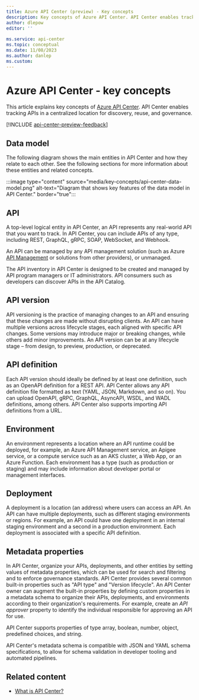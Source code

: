 ```yaml
---
title: Azure API Center (preview) - Key concepts
description: Key concepts of Azure API Center. API Center enables tracking APIs in a centralized location for discovery, reuse, and governance.
author: dlepow
editor: ''
 
ms.service: api-center
ms.topic: conceptual
ms.date: 11/08/2023
ms.author: danlep
ms.custom: 
---
```


# Azure API Center - key concepts

This article explains key concepts of [Azure API Center](overview.md). API Center enables tracking APIs in a centralized location for discovery, reuse, and governance.

[!INCLUDE [api-center-preview-feedback](includes/api-center-preview-feedback.md)]

## Data model

The following diagram shows the main entities in API Center and how they relate to each other. See the following sections for more information about these entities and related concepts.

:::image type="content" source="media/key-concepts/api-center-data-model.png" alt-text="Diagram that shows key features of the data model in API Center." border="true":::

## API

A top-level logical entity in API Center, an API represents any real-world API that you want to track. In API Center, you can include APIs of any type, including REST, GraphQL, gRPC, SOAP, WebSocket, and Webhook.

An API can be managed by any API management solution (such as Azure [API Management](../api-management/api-management-key-concepts.md) or solutions from other providers), or unmanaged.

The API inventory in API Center is designed to be created and managed by API program managers or IT administrators. API consumers such as developers can discover APIs in the API Catalog.

## API version

API versioning is the practice of managing changes to an API and ensuring that these changes are made without disrupting clients. An API can have multiple versions across lifecycle stages, each aligned with specific API changes. Some versions may introduce major or breaking changes, while others add minor improvements. An API version can be at any lifecycle stage – from design, to preview, production, or deprecated. 

## API definition

Each API version should ideally be defined by at least one definition, such as an OpenAPI definition for a REST API. API Center allows any API definition file formatted as text (YAML, JSON, Markdown, and so on). You can upload OpenAPI, gRPC, GraphQL, AsyncAPI, WSDL, and WADL definitions, among others. API Center also supports importing API definitions from a URL.

## Environment

An environment represents a location where an API runtime could be deployed, for example, an Azure API Management service, an Apigee service, or a compute service such as an AKS cluster, a Web App, or an Azure Function. Each environment has a type (such as production or staging) and may include information about developer portal or management interfaces.

## Deployment

A deployment is a location (an address) where users can access an API. An API can have multiple deployments, such as different staging environments or regions. For example, an API could have one deployment in an internal staging environment and a second in a production environment. Each deployment is associated with a specific API definition.

## Metadata properties

In API Center, organize your APIs, deployments, and other entities by setting values of metadata properties, which can be used for search and filtering and to enforce governance standards. API Center provides several common built-in properties such as "API type" and "Version lifecycle". An API Center owner can augment the built-in properties by defining custom properties in a metadata schema to organize their APIs, deployments, and environments according to their organization's requirements. For example, create an *API approver* property to identify the individual responsible for approving an API for use. 

API Center supports properties of type array, boolean, number, object, predefined choices, and string. 

API Center's metadata schema is compatible with JSON and YAML schema specifications, to allow for schema validation in developer tooling and automated pipelines.


## Related content

* [What is API Center?](overview.md)

